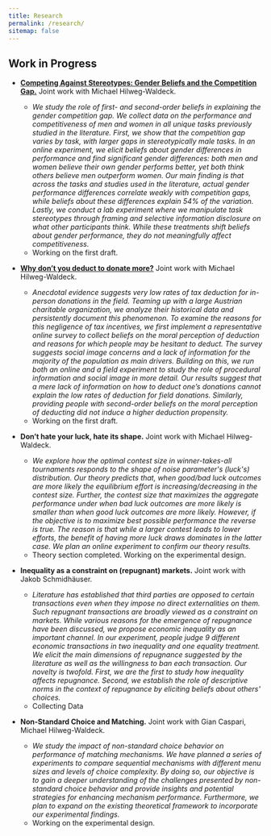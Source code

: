 ```yaml
---
title: Research
permalink: /research/
sitemap: false
---
```


<!-- ## Published Work

- Paper 1: Description of paper 1.
- Paper 2: Description of paper 2. -->

## Work in Progress
- [**Competing Against Stereotypes: Gender Beliefs and the Competition Gap.**](/projects/17092024Stereotypes) Joint work with Michael Hilweg-Waldeck.
    - *We study the role of first- and second-order beliefs in explaining the gender competition gap. We collect data on the performance and competitiveness of men and women in all unique tasks previously studied in the literature. First, we show that the competition gap varies by task, with larger gaps in stereotypically male tasks. In an online experiment, we elicit beliefs about gender differences in performance and find significant gender differences: both men and women believe their own gender performs better, yet both think others believe men outperform women. Our main finding is that across the tasks and studies used in the literature, actual gender performance differences correlate weakly with competition gaps, while beliefs about these differences explain 54% of the variation. Lastly, we conduct a lab experiment where we manipulate task stereotypes through framing and selective information disclosure on what other participants think. While these treatments shift beliefs about gender performance, they do not meaningfully affect competitiveness.*
    - Working on the first draft.
- [**Why don’t you deduct to donate more?**](/projects/032024Why-dont-you-deduct) Joint work with Michael Hilweg-Waldeck.
    - *Anecdotal evidence suggests very low rates of tax deduction for in-person donations in the field. Teaming up with a large Austrian charitable organization, we analyze their historical data and persistently document this phenomenon. To examine the reasons for this negligence of tax incentives, we first implement a representative online survey to collect beliefs on the moral perception of deduction and reasons for which people may be hesitant to deduct. The survey suggests social image concerns and a lack of information for the majority of the population as main drivers. Building on this, we run both an online and a field experiment to study the role of procedural information and social image in more detail. Our results suggest that a mere lack of information on how to deduct one’s donations cannot explain the low rates of deduction for field donations. Similarly, providing people with second-order beliefs on the moral perception of deducting did not induce a higher deduction propensity.*
    - Working on the first draft.

-  **Don’t hate your luck, hate its shape.** Joint work with Michael Hilweg-Waldeck.
    - *We explore how the optimal contest size in winner-takes-all tournaments responds to the shape of noise parameter's (luck's) distribution. Our theory predicts that, when good/bad luck outcomes are more likely the equilibrium effort is increasing/decreasing in the contest size. Further, the contest size that maximizes the aggregate performance under when bad luck outcomes are more likely is smaller than when good luck outcomes are more likely. However, if the objective is to maximize best possible performance the reverse is true. The reason is that while a larger contest leads to lower efforts, the benefit of having more luck draws dominates in the latter case. We plan an online experiment to confirm our theory results.*
    - Theory section completed. Working on the experimental design.
-  **Inequality as a constraint on (repugnant) markets.** Joint work with Jakob Schmidhäuser.
    - *Literature has established that third parties are opposed to certain transactions even when they impose no direct externalities on them. Such repugnant transactions are broadly viewed as a constraint on markets. While various reasons for the emergence of repugnance have been discussed, we propose economic inequality as an important channel. In our experiment, people judge 9 different economic transactions in two inequality and one equality treatment. We elicit the main dimensions of repugnance suggested by the literature as well as the willingness to ban each transaction. Our novelty is twofold. First, we are the first to study how inequality affects repugnance. Second, we establish the role of descriptive norms in the context of repugnance by eliciting beliefs about others' choices.* 
    - Collecting Data
- **Non-Standard Choice and Matching.** Joint work with Gian Caspari, Michael Hilweg-Waldeck.
    - *We study the impact of non-standard choice behavior on performance of matching mechanisms. We have planned a series of experiments to compare sequential mechanisms with different menu sizes and levels of choice complexity. By doing so, our objective is to gain a deeper understanding of the challenges presented by non-standard choice behavior and provide insights and potential strategies for enhancing mechanism performance. Furthermore, we plan to expand on the existing theoretical framework to incorporate our experimental findings.*
    - Working on the experimental design.


    
